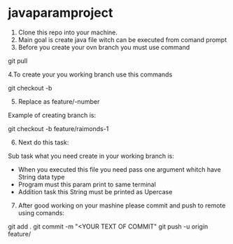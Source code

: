# javaparamproject

1. Clone this repo into your machine.
2. Main goal is create java file witch can be executed from comand prompt
3. Before you create your ovn branch you must use command 
  
  git pull

4.To create your you working branch use this commands

  git checkout -b <YOUR BRANCH NAME>

5. Replace <YOUR BARNCH NAME> as feature/<YOUR NAME>-number

Example of creating branch is:

  git checkout -b feature/raimonds-1
  
6. Next do this task:  
  
Sub task what you need create in your working branch is:

  - When you executed this file you need pass one argument whitch have String data type
  - Program must this param print to same terminal
  - Addition task this String must be printed as Upercase
  
 7. After good working on your mashine please commit and push to remote using comands:
 
  git add .
  git commit -m "<YOUR TEXT OF COMMIT"
  git push -u origin feature/<YOUR BRANCH NAME> 
  
 
  
